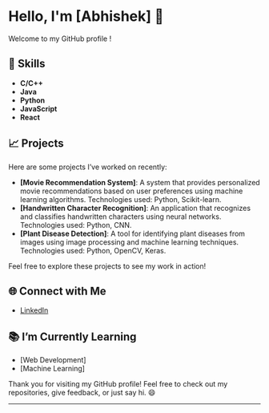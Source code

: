 # Hello, I'm [Abhishek] 👋

Welcome to my GitHub profile !

## 🌟 Skills

- **C/C++**
- **Java**
- **Python**
- **JavaScript**
- **React**

## 📈 Projects

Here are some projects I’ve worked on recently:

- **[Movie Recommendation System]**: A system that provides personalized movie recommendations based on user preferences using machine learning algorithms. Technologies used: Python, Scikit-learn.
- **[Handwritten Character Recognition]**: An application that recognizes and classifies handwritten characters using neural networks. Technologies used: Python, CNN. 
- **[Plant Disease Detection]**: A tool for identifying plant diseases from images using image processing and machine learning techniques. Technologies used: Python, OpenCV, Keras.

Feel free to explore these projects to see my work in action!

## 🌐 Connect with Me

- [LinkedIn]([https://www.linkedin.com/in/your-profile](https://www.linkedin.com/in/abhishekpatwal/))

## 📚 I’m Currently Learning

- [Web Development]
- [Machine Learning]


Thank you for visiting my GitHub profile! Feel free to check out my repositories, give feedback, or just say hi. 😄

---

